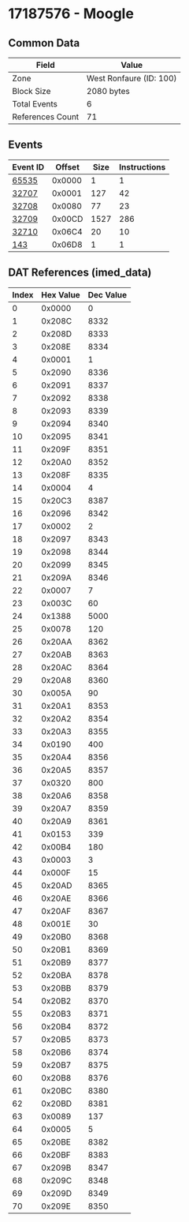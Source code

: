 # 17187576 - Moogle

## Common Data

| Field            | Value                   |
|------------------|-------------------------|
| Zone             | West Ronfaure (ID: 100) |
| Block Size       | 2080 bytes              |
| Total Events     | 6                       |
| References Count | 71                      |

## Events

| Event ID            | Offset   |   Size |   Instructions |
|---------------------|----------|--------|----------------|
| [65535](./65535.md) | 0x0000   |      1 |              1 |
| [32707](./32707.md) | 0x0001   |    127 |             42 |
| [32708](./32708.md) | 0x0080   |     77 |             23 |
| [32709](./32709.md) | 0x00CD   |   1527 |            286 |
| [32710](./32710.md) | 0x06C4   |     20 |             10 |
| [143](./143.md)     | 0x06D8   |      1 |              1 |

## DAT References (imed_data)

|   Index | Hex Value   |   Dec Value |
|---------|-------------|-------------|
|       0 | 0x0000      |           0 |
|       1 | 0x208C      |        8332 |
|       2 | 0x208D      |        8333 |
|       3 | 0x208E      |        8334 |
|       4 | 0x0001      |           1 |
|       5 | 0x2090      |        8336 |
|       6 | 0x2091      |        8337 |
|       7 | 0x2092      |        8338 |
|       8 | 0x2093      |        8339 |
|       9 | 0x2094      |        8340 |
|      10 | 0x2095      |        8341 |
|      11 | 0x209F      |        8351 |
|      12 | 0x20A0      |        8352 |
|      13 | 0x208F      |        8335 |
|      14 | 0x0004      |           4 |
|      15 | 0x20C3      |        8387 |
|      16 | 0x2096      |        8342 |
|      17 | 0x0002      |           2 |
|      18 | 0x2097      |        8343 |
|      19 | 0x2098      |        8344 |
|      20 | 0x2099      |        8345 |
|      21 | 0x209A      |        8346 |
|      22 | 0x0007      |           7 |
|      23 | 0x003C      |          60 |
|      24 | 0x1388      |        5000 |
|      25 | 0x0078      |         120 |
|      26 | 0x20AA      |        8362 |
|      27 | 0x20AB      |        8363 |
|      28 | 0x20AC      |        8364 |
|      29 | 0x20A8      |        8360 |
|      30 | 0x005A      |          90 |
|      31 | 0x20A1      |        8353 |
|      32 | 0x20A2      |        8354 |
|      33 | 0x20A3      |        8355 |
|      34 | 0x0190      |         400 |
|      35 | 0x20A4      |        8356 |
|      36 | 0x20A5      |        8357 |
|      37 | 0x0320      |         800 |
|      38 | 0x20A6      |        8358 |
|      39 | 0x20A7      |        8359 |
|      40 | 0x20A9      |        8361 |
|      41 | 0x0153      |         339 |
|      42 | 0x00B4      |         180 |
|      43 | 0x0003      |           3 |
|      44 | 0x000F      |          15 |
|      45 | 0x20AD      |        8365 |
|      46 | 0x20AE      |        8366 |
|      47 | 0x20AF      |        8367 |
|      48 | 0x001E      |          30 |
|      49 | 0x20B0      |        8368 |
|      50 | 0x20B1      |        8369 |
|      51 | 0x20B9      |        8377 |
|      52 | 0x20BA      |        8378 |
|      53 | 0x20BB      |        8379 |
|      54 | 0x20B2      |        8370 |
|      55 | 0x20B3      |        8371 |
|      56 | 0x20B4      |        8372 |
|      57 | 0x20B5      |        8373 |
|      58 | 0x20B6      |        8374 |
|      59 | 0x20B7      |        8375 |
|      60 | 0x20B8      |        8376 |
|      61 | 0x20BC      |        8380 |
|      62 | 0x20BD      |        8381 |
|      63 | 0x0089      |         137 |
|      64 | 0x0005      |           5 |
|      65 | 0x20BE      |        8382 |
|      66 | 0x20BF      |        8383 |
|      67 | 0x209B      |        8347 |
|      68 | 0x209C      |        8348 |
|      69 | 0x209D      |        8349 |
|      70 | 0x209E      |        8350 |
